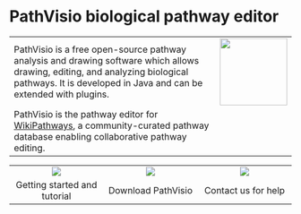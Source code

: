 # PathVisio biological pathway editor

<script type="application/ld+json">
{
  "@context": "http://schema.org",
  "@type": "SoftwareApplication",
  "http://purl.org/dc/terms/conformsTo": { "@type": "CreativeWork", "@id": "https://bioschemas.org/profiles/ComputationalTool/1.0-RELEASE/" },
  "name": "PathVisio",
  "@id": "https://pathvisio.org/",
  "url": "https://pathvisio.org/",
  "description": "PathVisio is a free open-source pathway analysis and drawing software that allows drawing, editing, and analyzing biological pathways.",
  "citation": "https://doi.org/10.1371/journal.pcbi.1004085",
  "license": "https://spdx.org/licenses/Apache-2.0",
  "applicationCategory": "Computational science tool",
  "operatingSystem": ["Linux", "Windows", "Mac"]
}
</script>

<p align="left">
  <table border="0">
    <tr>
    <td>PathVisio is a free open-source pathway analysis and drawing software which allows drawing, editing, and analyzing biological pathways. It is developed in Java and can be extended with plugins.</td>
      <td><img width="120" src="images/logos/pathvisio-logo.png"></td>
    </tr>
    <tr>
      <td>PathVisio is the pathway editor for <a href="https://www.wikipathways.org">WikiPathways</a>, a community-curated pathway database enabling collaborative pathway editing.</td>
    </tr>
  </table>
</p>

<p align="left">
  <table>
    <tr>
    <td width="30%" align="center"><a href="https://pathvisio.github.io/tutorials"><img src="https://github.com/PathVisio/pathvisio.github.io/blob/master/images/icons/tutorials.png?raw=true"></a></td>
      <td width="30%" align="center"><a href="https://pathvisio.github.io/downloads"><img src="https://github.com/PathVisio/pathvisio.github.io/blob/master/images/icons/download.png?raw=true"></a></td>
      <td width="30%" align="center"><a href="https://pathvisio.github.io/contact"><img src="https://github.com/PathVisio/pathvisio.github.io/blob/master/images/icons/contact.png?raw=true"></a></td>
    </tr>
    <tr>
      <td align="center">Getting started and tutorial</td>
      <td align="center">Download PathVisio</td>
      <td align="center">Contact us for help</td>
    </tr>
  </table>
</p> 


